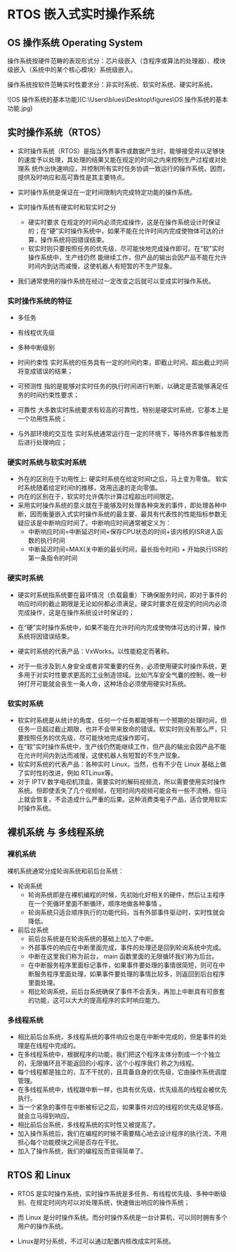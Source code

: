 # RTOS 嵌入式实时操作系统



## OS 操作系统 Operating System

操作系统按硬件范畴的表现形式分：芯片级嵌入（含程序或算法的处理器）、模块级嵌入（系统中的某个核心模块）系统级嵌入。

操作系统按软件范畴实时性要求分：非实时系统、软实时系统、硬实时系统。

![OS 操作系统的基本功能](C:\Users\blues\Desktop\figures\OS 操作系统的基本功能.jpg)

## 实时操作系统（RTOS）

- 实时操作系统（RTOS）是指当外界事件或数据产生时，能够接受并以足够快的速度予以处理，其处理的结果又能在规定的时间之内来控制生产过程或对处理系 统作出快速响应，并控制所有实时任务协调一致运行的操作系统。因而，提供及时响应和高可靠性是其主要特点。
- 实时操作系统是保证在一定时间限制内完成特定功能的操作系统。

- 实时操作系统有硬实时和软实时之分
  - 硬实时要求 在规定的时间内必须完成操作，这是在操作系统设计时保证的；在“硬”实时操作系统中，如果不能在允许时间内完成使物体可达的计算，操作系统将因错误结束。
  - 软实时则只要按照任务的优先级，尽可能快地完成操作即可。在“软”实时操作系统中，生产线仍然 能继续工作，但产品的输出会因产品不能在允许时间内到达而减慢，这使机器人有短暂的不生产现象。
- 我们通常使用的操作系统在经过一定改变之后就可以变成实时操作系统。



### 实时操作系统的特征

- 多任务
- 有线程优先级
- 多种中断级别

- 时间约束性
  实时系统的任务具有一定的时间约束，即截止时间，超出截止时间将变成错误的结果；
- 可预测性
  指的是能够对实时任务的执行时间进行判断，以确定是否能够满足任务的时间约束性要求；
- 可靠性
  大多数实时系统要求有较高的可靠性，特别是硬实时系统，它基本上是一个功用性系统；
- 与外部环境的交互性
  实时系统通常运行在一定的环境下，等待外界事件触发而后进行处理响应；

### 硬实时系统与软实时系统

- 外在的区别在于功用性上:
  硬实时系统在给定时间t之后，马上变为零值。
  软实时系统随着给定时间t的推移，效用迅速的走向零值。
- 内在的区别在于，软实时允许偶尔计算过程超出时间限定。
- 采用实时操作系统的意义就在于能够及时处理各种突发的事件，即处理各种中断，因而衡量嵌入式实时操作系统的最主要、最具有代表性的性能指标参数无疑应该是中断响应时间了。中断响应时间通常被定义为：
  - 中断响应时间=中断延迟时间+保存CPU状态的时间+该内核的ISR进入函数的执行时间
  - 中断延迟时间=MAX(关中断的最长时间，最长指令时间) + 开始执行ISR的第一条指令的时间

### 硬实时系统

- 硬实时系统指系统要在最坏情况（负载最重）下确保服务时间，即对于事件的响应时间的截止期限是无论如何都必须满足。硬实时要求在规定的时间内必须完成操作，这是在操作系统设计时保证的；
- 在“硬”实时操作系统中，如果不能在允许时间内完成使物体可达的计算，操作系统将因错误结束。

- 硬实时系统的代表产品：VxWorks。以性能稳定而著称。
- 对于一些涉及到人身安全或者非常重要的任务，必须使用硬实时操作系统，更多用于对实时性要求更高的工业制造领域。比如汽车安全气囊的控制，晚一秒钟打开可能就会丧生一条人命，这种场合必须使用硬实时系统。

### 软实时系统

- 软实时系统是从统计的角度，任何一个任务都能够有一个预期的处理时间，但任务一旦超过截止期限，也并不会带来致命的错误。软实时则没有那么严，只要按照任务的优先级，尽可能快地完成操作即可。
- 在“软”实时操作系统中，生产线仍然能继续工作，但产品的输出会因产品不能在允许时间内到达而减慢，这使机器人有短暂的不生产现象。
- 软实时系统的代表产品：各种实时 Linux。当然，也有不少在 Linux 基础上做了实时性的改进，例如 RTLinux等。
- 对于 IPTV 数字电视机顶盒，需要实时的解码视频流，所以需要使用实时操作系统。但即使丢失了几个视频帧，在短时间内视频可能会有一些不流畅，但马上就会恢复，不会造成什么严重的后果。这种消费类电子产品，适合使用软实时操作系统。

## 裸机系统 与 多线程系统

### 裸机系统

裸机系统通常分成轮询系统和前后台系统：

- 轮询系统
  - 轮询系统即是在裸机编程的时候，先初始化好相关的硬件，然后让主程序在一个死循环里面不断循环，顺序地做各种事情 。   
  - 轮询系统只适合顺序执行的功能代码，当有外部事件驱动时，实时性就会降低。  
- 前后台系统
  - 前后台系统是在轮询系统的基础上加入了中断。  
  - 外部事件的响应在中断里面完成，事件的处理还是回到轮询系统中完成。  
  - 中断在这里我们称为前台， main 函数里面的无限循环我们称为后台。 
  - 在中断服务程序里面标记事件，如果事件要处理的事情很简短，则可在中断服务程序里面处理，如果事件要处理的事情比较多，则返回到后台程序里面处理。  
  - 相比轮询系统，前后台系统确保了事件不会丢失，再加上中断具有可嵌套的功能，这可以大大的提高程序的实时响应能力。  

### 多线程系统  

- 相比前后台系统，多线程系统的事件响应也是在中断中完成的，但是事件的处理是在线程中完成的。 
- 在多线程系统中，根据程序的功能，我们把这个程序主体分割成一个个独立的，无限循环且不能返回的小程序，这个小程序我们
  称之为线程。  
- 每个线程都是独立的，互不干扰的，且具备自身的优先级，它由操作系统调度管理。  
- 在多线程系统中，线程跟中断一样，也具有优先级，优先级高的线程会被优先执行。
- 当一个紧急的事件在中断被标记之后，如果事件对应的线程的优先级足够高，就会立马得到响应。
- 相比前后台系统，多线程系统的实时性又被提高了。   
- 加入操作系统后，我们在编程的时候不需要精心地去设计程序的执行流，不用担心每个功能模块之间是否存在干扰。
- 加入了操作系统，我们的编程反而变得简单了。  



## RTOS 和 Linux

- RTOS 是实时操作系统，实时操作系统是多任务、有线程优先级、多种中断级别、在规定时间内可以对处理系统，快速做出响应的操作系统；

- 而 Linux 是分时操作系统。而分时操作系统是一台计算机，可以同时拥有多个用户的操作系统。

- Linux是时分系统，不过可以通过配置内核改成实时系统。

  

